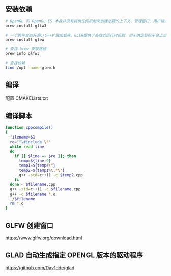 ## 安装依赖

```sh
# OpenGL 和 OpenGL ES 本身并没有提供任何机制来创建必要的上下文、管理窗口、用户输入、定时等
brew install glfw3

# 一个跨平台的开源C/C++扩展加载库。GLEW提供了高效的运行时机制，用于确定目标平台上支持哪些OpenGL扩展
brew install glew

# 查找 brew 安装路径
brew info glfw3

# 查找依赖
find /opt -name glew.h
```

## 编译

配置 CMAKELists.txt

## 编译脚本

```sh
function cppcompile()
{
  filename=$1
  re="^\#include \""
  while read line
  do
    if [[ $line =~ $re ]]; then
      temp=${line:9}
      temp1=${temp#\"}
      temp2=${temp1%\.*\"}
      g++ -std=c++11 -c $temp2.cpp
    fi
  done < $filename.cpp
  g++ -std=c++11 -c $filename.cpp
  g++ -o $filename *.o
  ./$filename
  rm *.o
}
```

## GLFW 创建窗口

https://www.glfw.org/download.html

## GLAD 自动生成指定 OPENGL 版本的驱动程序

https://github.com/Dav1dde/glad
